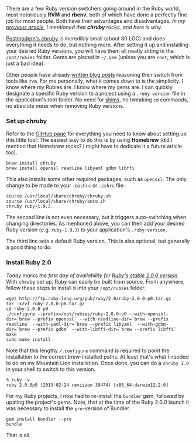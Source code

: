 There are a few Ruby version switchers going around in the Ruby world, most notoriously **RVM** and **rbenv**, both of which have done a perfectly fine job for most people. Both have their advantages and disadvantages. _In my [previous article](/pow_and_chruby), I mentioned that **chruby** rocks, and here is why._

[Postmodern's chruby](https://github.com/postmodern/chruby) is incredibly small (about 80 LOC) and does everything it needs to do, but nothing more. After setting it up and installing your desired Ruby versions, you will have them all neatly sitting in the `/opt/rubies` folder. Gems are placed in `~/.gem` (unless you are `root`, which is just a bad idea).

Other people have already [written blog posts](http://sloblog.io/~tja/ZUW75SmckIE/chruby-ruby-build-rvm) reasoning their switch from tools like `rvm`. For me personally, what it comes down to is the simplicity. I know where my Rubies are. I know where my gems are. I can quickly designate a specific Ruby version to a project using a `.ruby-version` file in the application's root folder. No need for [shims](https://github.com/sstephenson/rbenv/#understanding-shims), no tweaking `cd` commands, no absolute mess when removing Ruby versions.

### Set up chruby

Refer to the [GitHub page](https://github.com/postmodern/chruby) for everything you need to know about setting up this little tool. The easiest way to do this is by using **Homebrew** (did I mention that Homebrew rocks? I might have to dedicate it a future article too).

    brew install chruby
    brew install openssl readline libyaml gdbm libffi
  
This also installs some other required packages, such as `openssl`. The only change to be made to your `.bashrc` or `.zshrc` file:

    source /usr/local/share/chruby/chruby.sh
    source /usr/local/share/chruby/auto.sh
    chruby ruby-1.9.3
  
The second line is not even necessary, but it triggers auto-switching when changing directories. As mentioned above, you can then add your desired Ruby version (e.g. `ruby-1.9.3`) to your application's `.ruby-version`.

The third line sets a default Ruby version. This is also optional, but generally a good thing to do.

### Install Ruby 2.0

_Today marks the first day of availability for [Ruby's stable 2.0.0 version](http://www.ruby-lang.org/en/news/2013/02/24/ruby-2-0-0-p0-is-released/)._ With chruby set up, Ruby can easily be built from source. From anywhere, follow these steps to install it into your `/opt/rubies` folder.

    wget http://ftp.ruby-lang.org/pub/ruby/2.0/ruby-2.0.0-p0.tar.gz
    tar -xzvf ruby-2.0.0-p0.tar.gz
    cd ruby-2.0.0-p0
    ./configure --prefix=/opt/rubies/ruby-2.0.0-p0 --with-openssl-dir=`brew --prefix openssl` --with-readline-dir=`brew --prefix readline` --with-yaml-dir=`brew --prefix libyaml` --with-gdbm-dir=`brew --prefix gdbm` --with-libffi-dir=`brew --prefix libffi`
    make
    sudo make install
  
Note that this lengthy `/.configure` command is required to point the installation to the correct brew-installed paths. At least that's what I needed to do on my Mountain Lion installation. Once done, you can do a `chruby 2.0` in your shell to switch to this version.

    % ruby -v
    ruby 2.0.0p0 (2013-02-24 revision 39474) [x86_64-darwin12.2.0]

For my Ruby projects, I now had to re-install the `bundler` gem, followed by upating the project's gems. Note, that at the time of the Ruby 2.0.0 launch it was necessary to install the `pre`-version of Bundler.

    gem install bundler --pre
    bundle

That is all.

  

  

    